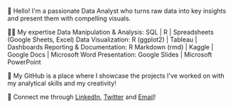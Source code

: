 👋 Hello! I'm a passionate Data Analyst who turns raw data into key insights and present them with compelling visuals.

👨‍💻 My expertise
    Data Manipulation & Analysis: SQL | R | Spreadsheets (Google Sheets, Excel)
    Data Visualization: R (ggplot2) | Tableau | Dashboards
    Reporting & Documentation: R Markdown (rmd) | Kaggle | Google Docs | Microsoft Word
    Presentation: Google Slides | Microsoft PowerPoint

🚀 My GitHub is a place where I showcase the projects I've worked on with my analytical skills and my creativity!

 💬 Connect me through [LinkedIn]([url](https://www.linkedin.com/in/immanueldavid-r/)), [Twitter](https://www.x.com/immanueldavid_r) and [Email](mailto:r.immanueldavidraj@gmail.com)!
